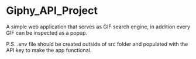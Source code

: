 # Giphy_API_Project

A simple web application that serves as GIF search engine, in addition every GIF can be inspected as a popup.


P.S. .env file should be created outside of src folder and populated with the API key to make the app functional.
